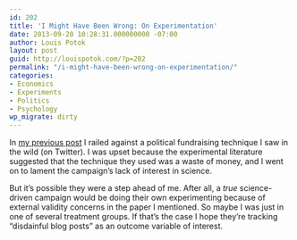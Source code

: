 ```yaml
---
id: 202
title: 'I Might Have Been Wrong: On Experimentation'
date: 2013-09-20 10:28:31.000000000 -07:00
author: Louis Potok
layout: post
guid: http://louispotok.com/?p=202
permalink: "/i-might-have-been-wrong-on-experimentation/"
categories:
- Economics
- Experiments
- Politics
- Psychology
wp_migrate: dirty
---
```

In <a title="Why (Behavioral) Science Matters" href="http://louispotok.com/why-behavioral-science-matters/" target="_blank">my previous post</a> I railed against a political fundraising technique I saw in the wild (on Twitter). I was upset because the experimental literature suggested that the technique they used was a waste of money, and I went on to lament the campaign&#8217;s lack of interest in science.

But it&#8217;s possible they were a step ahead of me. After all, a _true_ science-driven campaign would be doing their own experimenting because of external validity concerns in the paper I mentioned. So maybe I was just in one of several treatment groups. If that&#8217;s the case I hope they&#8217;re tracking &#8220;disdainful blog posts&#8221; as an outcome variable of interest.